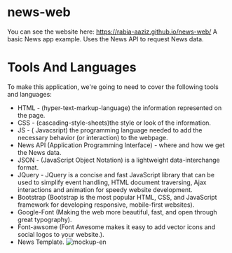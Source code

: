 # news-web

You can see the website here: https://rabia-aaziz.github.io/news-web/
A basic News app example. Uses the News API to request News data.

# Tools And Languages
To make this application, we're going to need to cover the following tools and languages:
- HTML - (hyper-text-markup-language) the information represented on the page.
- CSS - (cascading-style-sheets)the style or look of the information.
- JS - ( Javacsript) the programming language needed to add the necessary behavior (or interaction) to the webpage.
- News API (Application Programming Interface) - where and how we get the News data.
- JSON - (JavaScript Object Notation) is a lightweight data-interchange format.
- JQuery - JQuery is a concise and fast JavaScript library that can be used to simplify event handling, HTML document traversing, Ajax       interactions and animation for speedy website development.
- Bootstrap (Bootstrap is the most popular HTML, CSS, and JavaScript framework for developing responsive, mobile-first websites).
- Google-Font (Making the web more beautiful, fast, and open through great typography).
- Font-awsome (Font Awesome makes it easy to add vector icons and social logos to your website.).
- News Template.
![mockup-en](https://user-images.githubusercontent.com/10798986/46463875-6ff82280-c7de-11e8-920c-d1c9f0567c30.png)


